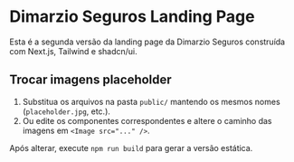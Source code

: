 # Dimarzio Seguros Landing Page

Esta é a segunda versão da landing page da Dimarzio Seguros construída com Next.js, Tailwind e shadcn/ui.

## Trocar imagens placeholder

1. Substitua os arquivos na pasta `public/` mantendo os mesmos nomes (`placeholder.jpg`, etc.).
2. Ou edite os componentes correspondentes e altere o caminho das imagens em `<Image src="..." />`.

Após alterar, execute `npm run build` para gerar a versão estática.
